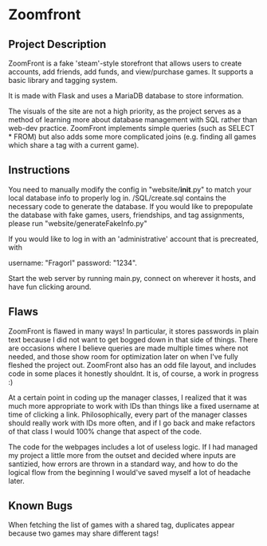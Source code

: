 # Zoomfront

## Project Description 
ZoomFront is a fake 'steam'-style storefront that allows
users to create accounts, add friends, add funds, and view/purchase games.
It supports a basic library and tagging system. 

It is made with Flask and uses a MariaDB database to store information.

The visuals of the site are not a high priority, as the project serves as 
a method of learning more about database management with SQL rather than 
web-dev practice. ZoomFront implements simple queries (such as SELECT * FROM) 
but also adds some more complicated joins (e.g. finding all games which share a tag with a current game). 

## Instructions 

You need to manually modify the config in "website/__init__.py" to match your local database info to properly log in.
/SQL/create.sql contains the necessary code to generate the database. If you would like to prepopulate
the database with fake games, users, friendships, and tag assignments, please run "website/generateFakeInfo.py"

If you would like to log in with an 'administrative' account that is precreated, with 

username: "Fragorl" 
password: "1234". 

Start the web server by running main.py, connect on wherever it hosts, and have fun clicking around.


## Flaws
ZoomFront is flawed in many ways! In particular, it stores passwords in plain text because I did not want to get bogged down in that side of things. There are occasions where I believe queries are made multiple times where not needed, and those show room for optimization later on when I've fully fleshed the project out. ZoomFront also has an odd file layout, and includes code in some places it honestly shouldnt. It is, of course, a work in progress :) 

At a certain point in coding up the manager classes, I realized that it was much more appropriate to work with IDs than things like a fixed username at time of clicking a link. Philosophically, every part of the manager classes
should really work with IDs more often, and if I go back and make refactors of that class I would 100% change that aspect of the code.

The code for the webpages includes a lot of useless logic. If I had managed my project a little more from the outset and decided where inputs are santizied, how errors are thrown in a standard way, and how to do the logical flow from the beginning I would've saved myself a lot of headache later. 

## Known Bugs

When fetching the list of games with a shared tag, duplicates appear because two games may share different tags! 


